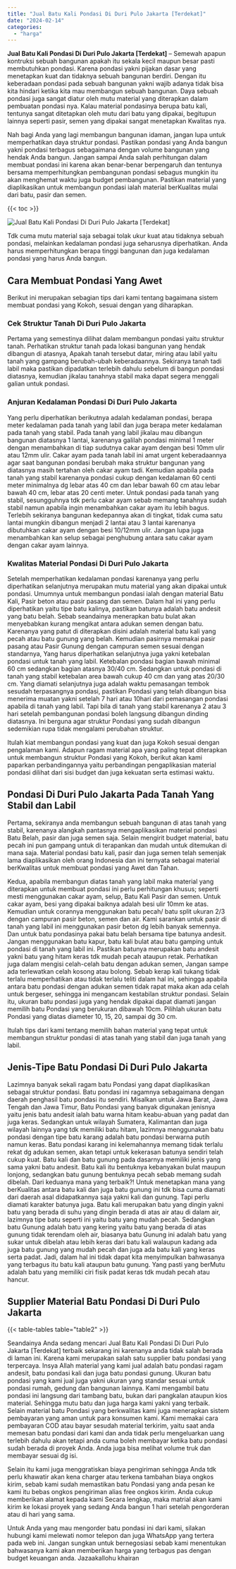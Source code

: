 ```yaml
---
title: "Jual Batu Kali Pondasi Di Duri Pulo Jakarta [Terdekat]"
date: "2024-02-14"
categories: 
  - "harga"
---
```


**Jual Batu Kali Pondasi Di Duri Pulo Jakarta \[Terdekat\]** – Semewah apapun kontruksi sebuah bangunan apakah itu sekala kecil maupun besar pasti membutuhkan pondasi. Karena pondasi yakni pijakan dasar yang menetapkan kuat dan tidaknya sebuah bangunan berdiri. Dengan itu keberadaan pondasi pada sebuah bangunan yakni wajib adanya tidak bisa kita hindari ketika kita mau membangun sebuah bangunan. Daya sebuah pondasi juga sangat diatur oleh mutu material yang diterapkan dalam pembuatan pondasi nya. Kalau material pondasinya berupa batu kali, tentunya sangat ditetapkan oleh mutu dari batu yang dipakai, begitupun lainnya seperti pasir, semen yang dipakai sangat menetapkan Kwalitas nya.

Nah bagi Anda yang lagi membangun bangunan idaman, jangan lupa untuk memperhatikan daya struktur pondasi. Pastikan pondasi yang Anda bangun yakni pondasi terbagus sebagaimana dengan volume bangunan yang hendak Anda bangun. Jangan sampai Anda salah perhitungan dalam membuat pondasi ini karena akan benar-benar berpengaruh dan tentunya bersama memperhitungkan pembangunan pondasi sebagus mungkin itu akan menghemat waktu juga budget pembangunan. Pastikan material yang diaplikasikan untuk membangun pondasi ialah material berKualitas mulai dari batu, pasir dan semen.

{{< toc >}}

![Jual Batu Kali Pondasi Di Duri Pulo Jakarta [Terdekat]](/images/jual-batu-kali-27.png)

Tdk cuma mutu material saja sebagai tolak ukur kuat atau tidaknya sebuah pondasi, melainkan kedalaman pondasi juga seharusnya diperhatikan. Anda harus memperhitungkan berapa tinggi bangunan dan juga kedalaman pondasi yang harus Anda bangun.

## Cara Membuat Pondasi Yang Awet

Berikut ini merupakan sebagian tips dari kami tentang bagaimana sistem membuat pondasi yang Kokoh, sesuai dengan yang diharapkan.

### Cek Struktur Tanah Di Duri Pulo Jakarta

Pertama yang semestinya dilihat dalam membangun pondasi yaitu struktur tanah. Perhatikan struktur tanah pada lokasi bangunan yang hendak dibangun di atasnya, Apakah tanah tersebut datar, miring atau labil yaitu tanah yang gampang berubah-ubah keberadaannya. Sekiranya tanah tadi labil maka pastikan dipadatkan terlebih dahulu sebelum di bangun pondasi diatasnya, kemudian jikalau tanahnya stabil maka dapat segera menggali galian untuk pondasi.

### Anjuran Kedalaman Pondasi Di Duri Pulo Jakarta

Yang perlu diperhatikan berikutnya adalah kedalaman pondasi, berapa meter kedalaman pada tanah yang labil dan juga berapa meter kedalaman pada tanah yang stabil. Pada tanah yang labil jikalau mau dibangun bangunan diatasnya 1 lantai, karenanya galilah pondasi minimal 1 meter dengan menambahkan di tiap sudutnya cakar ayam dengan besi 10mm ulir atau 12mm ulir. Cakar ayam pada tanah labil ini amat urgent keberadaannya agar saat bangunan pondasi berubah maka struktur bangunan yang diatasnya masih tertahan oleh cakar ayam tadi. Kemudian apabila pada tanah yang stabil karenanya pondasi cukup dengan kedalaman 60 centi meter minimalnya dg lebar atas 40 cm dan lebar bawah 60 cm atau lebar bawah 40 cm, lebar atas 20 centi meter. Untuk pondasi pada tanah yang stabil, sesungguhnya tdk perlu cakar ayam sebab memang tanahnya sudah stabil namun apabila ingin menambahkan cakar ayam itu lebih bagus. Terlebih sekiranya bangunan kedepannya akan di tingkat, tidak cuma satu lantai mungkin dibangun menjadi 2 lantai atau 3 lantai karenanya dibutuhkan cakar ayam dengan besi 10/12mm ulir. Jangan lupa juga menambahkan kan selup sebagai penghubung antara satu cakar ayam dengan cakar ayam lainnya.

### Kwalitas Material Pondasi Di Duri Pulo Jakarta

Setelah memperhatikan kedalaman pondasi karenanya yang perlu diperhatikan selanjutnya merupakan mutu material yang akan dipakai untuk pondasi. Umumnya untuk membangun pondasi ialah dengan material Batu Kali, Pasir beton atau pasir pasang dan semen. Dalam hal ini yang perlu diperhatikan yaitu tipe batu kalinya, pastikan batunya adalah batu andesit yang batu belah. Sebab seandainya menerapkan batu bulat akan menyebabkan kurang mengikat antara adukan semen dengan batu. Karenanya yang patut di diterapkan disini adalah material batu kali yang pecah atau batu gunung yang belah. Kemudian pasirnya memakai pasir pasang atau Pasir Gunung dengan campuran semen sesuai dengan standarnya, Yang harus diperhatikan selanjutnya juga yakni ketebalan pondasi untuk tanah yang labil. Ketebalan pondasi bagian bawah minimal 60 cm sedangkan bagian atasnya 30/40 cm. Sedangkan untuk pondasi di tanah yang stabil ketebalan area bawah cukup 40 cm dan yang atas 20/30 cm. Yang diamati selanjutnya juga adalah waktu pemasangan tembok sesudah terpasangnya pondasi, pastikan Pondasi yang telah dibangun bisa menerima muatan yakni setelah 7 hari atau 10hari dari pemasangan pondasi apabila di tanah yang labil. Tapi bila di tanah yang stabil karenanya 2 atau 3 hari setelah pembangunan pondasi boleh langsung dibangun dinding diatasnya. Ini berguna agar struktur Pondasi yang sudah dibangun sedemikian rupa tidak mengalami perubahan struktur.

Itulah kiat membangun pondasi yang kuat dan juga Kokoh sesuai dengan pengalaman kami. Adapun ragam material apa yang paling tepat diterapkan untuk membangun struktur Pondasi yang Kokoh, berikut akan kami paparkan perbandingannya yaitu perbandingan pengaplikasian material pondasi dilihat dari sisi budget dan juga kekuatan serta estimasi waktu.

## Pondasi Di Duri Pulo Jakarta Pada Tanah Yang Stabil dan Labil

Pertama, sekiranya anda membangun sebuah bangunan di atas tanah yang stabil, karenanya alangkah pantasnya mengaplikasikan material pondasi Batu Belah, pasir dan juga semen saja. Selain mengirit budget material, batu pecah ini pun gampang untuk di terapankan dan mudah untuk ditemukan di mana saja. Material pondasi batu kali, pasir dan juga semen telah semenjak lama diaplikasikan oleh orang Indonesia dan ini ternyata sebagai material berKwalitas untuk membuat pondasi yang Awet dan Tahan.

Kedua, apabila membangun diatas tanah yang labil maka material yang diterapkan untuk membuat pondasi ini perlu perhitungan khusus; seperti mesti menggunakan cakar ayam, selup, Batu Kali Pasir dan semen. Untuk cakar ayam, besi yang dipakai baiknya adalah besi ulir 10mm ke atas. Kemudian untuk corannya menggunakan batu pecah/ batu split ukuran 2/3 dengan campuran pasir beton, semen dan air. Kami sarankan untuk pasir di tanah yang labil ini menggunakan pasir beton dg lebih banyak semennya. Dan untuk batu pondasinya pakai batu belah bersama tipe batunya andesit. Jangan menggunakan batu kapur, batu kali bulat atau batu gamping untuk pondasi di tanah yang labil ini. Pastikan batunya merupakan batu andesit yakni batu yang hitam keras tdk mudah pecah ataupun retak. Perhatikan juga dalam mengisi celah-celah batu dengan adukan semen, Jangan sampe ada terlewatkan celah kosong atau bolong. Sebab kerap kali tukang tidak terlalu memperhatikan atau tidak terlalu teliti dalam hal ini, sehingga apabila antara batu pondasi dengan adukan semen tidak rapat maka akan ada celah untuk bergeser, sehingga ini mengancam kestabilan struktur pondasi. Selain itu, ukuran batu pondasi juga yang hendak dipakai dapat diamati jangan memilih batu Pondasi yang berukuran dibawah 10cm. Pilihlah ukuran batu Pondasi yang diatas diameter 10, 15, 20, sampai dg 30 cm.

Itulah tips dari kami tentang memilih bahan material yang tepat untuk membangun struktur pondasi di atas tanah yang stabil dan juga tanah yang labil.

## Jenis-Tipe Batu Pondasi Di Duri Pulo Jakarta

Lazimnya banyak sekali ragam batu Pondasi yang dapat diaplikasikan sebagai struktur pondasi. Batu pondasi ini ragamnya sebagaimana dengan daerah penghasil batu pondasi itu sendiri. Misalkan untuk Jawa Barat, Jawa Tengah dan Jawa Timur, Batu Pondasi yang banyak digunakan jenisnya yaitu jenis batu andesit ialah batu warna hitam keabu-abuan yang padat dan juga keras. Sedangkan untuk wilayah Sumatera, Kalimantan dan juga wilayah lainnya yang tdk memiliki batu hitam, lazimnya menggunakan batu pondasi dengan tipe batu karang adalah batu pondasi berwarna putih namun keras. Batu pondasi karang ini kelemahannya memang tidak terlalu rekat dg adukan semen, akan tetapi untuk kekerasan batunya sendiri telah cukup kuat. Batu kali dan batu gunung pada dasarnya memiliki jenis yang sama yakni batu andesit. Batu kali itu bentuknya kebanyakan bulat maupun lonjong, sedangkan batu gunung bentuknya pecah sebab memang sudah dibelah. Dari keduanya mana yang terbaik?! Untuk menetapkan mana yang berKualitas antara batu kali dan juga batu gunung ini tdk bisa cuma diamati dari daerah asal didapatkannya saja yakni kali dan gunung. Tapi perlu diamati karakter batunya juga. Batu kali merupakan batu yang dingin yakni batu yang berada di suhu yang dingin berada di atas air atau di dalam air, lazimnya tipe batu seperti ini yaitu batu yang mudah pecah. Sedangkan batu Gunung adalah batu yang kering yaitu batu yang berada di atas gunung tidak terendam oleh air, biasanya batu Gunung ini adalah batu yang sukar untuk dibelah atau lebih keras dari batu kali walaupun kadang ada juga batu gunung yang mudah pecah dan juga ada batu kali yang keras serta padat. Jadi, dalam hal ini tidak dapat kita menyimpulkan bahwasanya yang terbagus itu batu kali ataupun batu gunung. Yang pasti yang berMutu adalah batu yang memiliki ciri fisik padat keras tdk mudah pecah atau hancur.

## Supplier Material Batu Pondasi Di Duri Pulo Jakarta

{{< table-tables table="table2" >}}

Seandainya Anda sedang mencari Jual Batu Kali Pondasi Di Duri Pulo Jakarta \[Terdekat\] terbaik sekarang ini karenanya anda tidak salah berada di laman ini. Karena kami merupakan salah satu supplier batu pondasi yang terpercaya. Insya Allah material yang kami jual adalah batu pondasi ragam andesit, batu pondasi kali dan juga batu pondasi gunung. Ukuran batu pondasi yang kami jual juga yakni ukuran yang standar sesuai untuk pondasi rumah, gedung dan bangunan lainnya. Kami mengambil batu pondasi ini langsung dari tambang batu, bukan dari pangkalan ataupun kios material. Sehingga mutu batu dan juga harga kami yakni yang terbaik. Selain material batu Pondasi yang berkwalitas kami juga menerapkan sistem pembayaran yang aman untuk para konsumen kami. Kami memakai cara pembayaran COD atau bayar sesudah material terkirim, yaitu saat anda memesan batu pondasi dari kami dan anda tidak perlu mengeluarkan uang terlebih dahulu akan tetapi anda cuma boleh membayar ketika batu pondasi sudah berada di proyek Anda. Anda juga bisa melihat volume truk dan membayar sesuai dg isi.

Selain itu kami juga menggratiskan biaya pengiriman sehingga Anda tdk perlu khawatir akan kena charger atau terkena tambahan biaya ongkos kirim, sebab kami sudah memastikan batu Pondasi yang anda pesan ke kami itu bebas ongkos pengiriman alias free ongkos kirim. Anda cukup memberikan alamat kepada kami Secara lengkap, maka matrial akan kami kirim ke lokasi proyek yang sedang Anda bangun 1 hari setelah pengorderan atau di hari yang sama.

Untuk Anda yang mau mengorder batu pondasi ini dari kami, silakan hubungi kami melewati nomor telepon dan juga WhatsApp yang tertera pada web ini. Jangan sungkan untuk bernegosiasi sebab kami menentukan bahwasanya kami akan memberikan harga yang terbagus pas dengan budget keuangan anda. Jazaakallohu khairan
